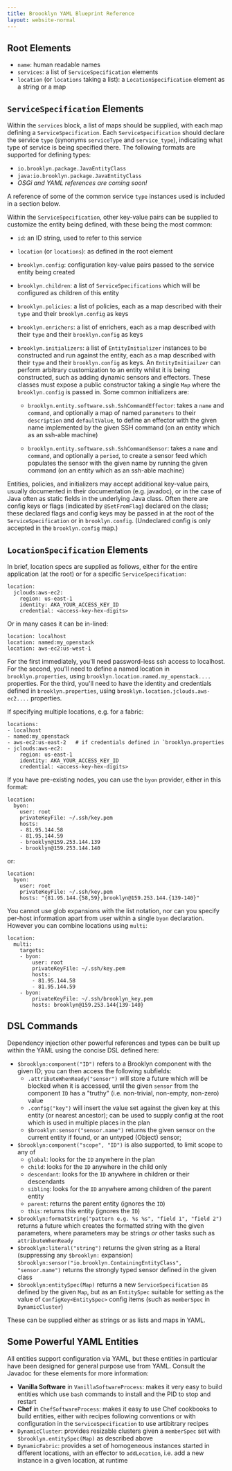 ```yaml
---
title: Broooklyn YAML Blueprint Reference
layout: website-normal
---
```


## Root Elements

* `name`: human readable names
* `services`: a list of `ServiceSpecification` elements
* `location` (or `locations` taking a list): a `LocationSpecification` element as a string or a map


## `ServiceSpecification` Elements

Within the `services` block, a list of maps should be supplied, with each map
defining a `ServiceSpecification`.  Each `ServiceSpecification` should declare the
service `type` (synonyms `serviceType` and `service_type`), indicating what type of 
service is being specified there.  The following formats are supported for
defining types:

* `io.brooklyn.package.JavaEntityClass`
* `java:io.brooklyn.package.JavaEntityClass`
* *OSGi and YAML references are coming soon!* <!-- TODO -->

A reference of some of the common service `type` instances used is included in a section below.

Within the `ServiceSpecification`, other key-value pairs can be supplied to customize
the entity being defined, with these being the most common:

* `id`: an ID string, used to refer to this service

* `location` (or `locations`): as defined in the root element 
  
* `brooklyn.config`: configuration key-value pairs passed to the service entity being created

* `brooklyn.children`: a list of `ServiceSpecifications` which will be configured as children of this entity

* `brooklyn.policies`: a list of policies, each as a map described with their `type` and their `brooklyn.config` as keys

* `brooklyn.enrichers`: a list of enrichers, each as a map described with their `type` and their `brooklyn.config` as keys

* `brooklyn.initializers`: a list of `EntityInitializer` instances to be constructed and run against the entity, 
  each as a map described with their `type` and their `brooklyn.config` as keys.
  An `EntityInitiailzer` can perform arbitrary customization to an entity whilst it is being constructed,
  such as adding dynamic sensors and effectors. These classes must expose a public constructor taking
  a single `Map` where the `brooklyn.config` is passed in.
  Some common initializers are:
  
  * `brooklyn.entity.software.ssh.SshCommandEffector`: takes a `name` and `command`,
    and optionally a map of named `parameters` to their `description` and `defaultValue`,
    to define an effector with the given name implemented by the given SSH command
    (on an entity which as an ssh-able machine)

  * `brooklyn.entity.software.ssh.SshCommandSensor`: takes a `name` and `command`,
    and optionally a `period`, to create a sensor feed which populates the sensor with
    the given name by running the given command (on an entity which as an ssh-able machine) 

Entities, policies, and initializers may accept additional key-value pairs, 
usually documented in their documentation (e.g. javadoc), or in the case of Java
often as static fields in the underlying Java class.
Often there are config keys or flags (indicated by `@SetFromFlag`) declared on the class; 
these declared flags and config keys may be passed in at the root of the `ServiceSpecification` or in `brooklyn.config`.
(Undeclared config is only accepted in the `brooklyn.config` map.)


## `LocationSpecification` Elements

<!-- TODO - expand this, currently it's concise notes -->

In brief, location specs are supplied as follows, either for the entire application (at the root)
or for a specific `ServiceSpecification`:

    location:
      jclouds:aws-ec2:
        region: us-east-1
        identity: AKA_YOUR_ACCESS_KEY_ID
        credential: <access-key-hex-digits>

Or in many cases it can be in-lined:

    location: localhost
    location: named:my_openstack
    location: aws-ec2:us-west-1

For the first immediately, you'll need password-less ssh access to localhost.
For the second, you'll need to define a named location in `brooklyn.properties`,
using `brooklyn.location.named.my_openstack....` properties.
For the third, you'll need to have the identity and credentials defined in
`brooklyn.properties`, using `brooklyn.location.jclouds.aws-ec2....` properties.

If specifying multiple locations, e.g. for a fabric:

    locations:
    - localhost
    - named:my_openstack
    - aws-ec2:us-east-2   # if credentials defined in `brooklyn.properties
    - jclouds:aws-ec2:
        region: us-east-1
        identity: AKA_YOUR_ACCESS_KEY_ID
        credential: <access-key-hex-digits>

If you have pre-existing nodes, you can use the `byon` provider, either in this format:

    location:
      byon:
        user: root
        privateKeyFile: ~/.ssh/key.pem
        hosts:
        - 81.95.144.58
        - 81.95.144.59
        - brooklyn@159.253.144.139
        - brooklyn@159.253.144.140

or:

    location:
      byon:
        user: root
        privateKeyFile: ~/.ssh/key.pem
        hosts: "{81.95.144.{58,59},brooklyn@159.253.144.{139-140}"

You cannot use glob expansions with the list notation, nor can you specify per-host
information apart from user within a single `byon` declaration.
However you can combine locations using `multi`:

    location:
      multi:
        targets:
        - byon:
            user: root
            privateKeyFile: ~/.ssh/key.pem
            hosts:
            - 81.95.144.58
            - 81.95.144.59
        - byon:
            privateKeyFile: ~/.ssh/brooklyn_key.pem
            hosts: brooklyn@159.253.144{139-140}


## DSL Commands

Dependency injection other powerful references and types can be built up within the YAML using the
concise DSL defined here:
 
* `$brooklyn:component("ID")` refers to a Brooklyn component with the given ID; you can then access the following subfields:
  * `.attributeWhenReady("sensor")` will store a future which will be blocked when it is accessed,
    until the given `sensor` from the component `ID` has a "truthy" (i.e. non-trivial, non-empty, non-zero) value
  * `.config("key")` will insert the value set against the given key at this entity (or nearest ancestor);
    can be used to supply config at the root which is used in multiple places in the plan
  * `$brooklyn:sensor("sensor.name")` returns the given sensor on the current entity if found, or an untyped (Object) sensor;
* `$brooklyn:component("scope", "ID")` is also supported, to limit scope to any of
  * `global`: looks for the `ID` anywhere in the plan
  * `child`: looks for the `ID` anywhere in the child only
  * `descendant`: looks for the `ID` anywhere in children or their descendants
  * `sibling`: looks for the `ID` anywhere among children of the parent entity
  * `parent`: returns the parent entity (ignores the `ID`)
  * `this`: returns this entity (ignores the `ID`)
* `$brooklyn:formatString("pattern e.g. %s %s", "field 1", "field 2")` returns a future which creates the formatted string
  with the given parameters, where parameters may be strings *or* other tasks such as `attributeWhenReady`
* `$brooklyn:literal("string")` returns the given string as a literal (suppressing any `$brooklyn:` expansion)
  `$brooklyn:sensor("io.brooklyn.ContainingEntityClass", "sensor.name")` returns the strongly typed sensor defined in the given class
* `$brooklyn:entitySpec(Map)` returns a new `ServiceSpecification` as defined by the given `Map`,
  but as an `EntitySpec` suitable for setting as the value of `ConfigKey<EntitySpec>` config items
  (such as `memberSpec` in `DynamicCluster`)

These can be supplied either as strings or as lists and maps in YAML. 


## Some Powerful YAML Entities

All entities support configuration via YAML, but these entities in particular 
have been designed for general purpose use from YAML.  Consult the Javadoc for these
elements for more information:

* **Vanilla Software** in `VanillaSoftwareProcess`: makes it very easy to build entities
  which use `bash` commands to install and the PID to stop and restart
* **Chef** in `ChefSoftwareProcess`: makes it easy to use Chef cookbooks to build entities,
  either with recipes following conventions or with configuration in the `ServiceSpecification`
  to use artibitrary recipes 
* `DynamicCluster`: provides resizable clusters given a `memberSpec` set with `$brooklyn.entitySpec(Map)` as described above 
* `DynamicFabric`: provides a set of homogeneous instances started in different locations,
  with an effector to `addLocation`, i.e. add a new instance in a given location, at runtime
